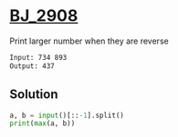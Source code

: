 # [BJ_2908](https://acmicpc.net/problem/2908)

Print larger number when they are reverse


```txt
Input: 734 893
Output: 437
```

## Solution

```py
a, b = input()[::-1].split()
print(max(a, b))
```
